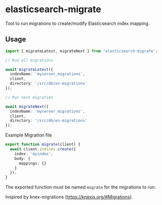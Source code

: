 # elasticsearch-migrate
Tool to run migrations to create/modify Elasticsearch index mapping.

## Usage

```ts
import { migrateLatest, migrateNext } from 'elasticsearch-migrate';

// Run all migrations

await migrateLatest({
  indexName: 'myserver_migrations',
  client,
  directory: '/src/db/es-migrations'
});

// Run next migration

await migrateNext({
  indexName: 'myserver_migrations',
  client,
  directory: '/src/db/es-migrations'
});
```

Example Migration file

```ts
export function migrate(client) {
  await client.indices.create({
    index: 'myindex',
    body: {
      mappings: {}
    }
  });
}
```
The exported function must be named `migrate` for the migrations to run.

Inspired by knex-migrations (https://knexjs.org/#Migrations).